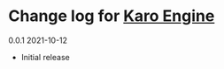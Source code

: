 # Change log for [Karo Engine](https://github.com/daniel-onyenwee/karo-engine.git)

0.0.1 2021-10-12

- Initial release
